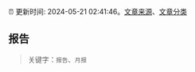 :alarm_clock: 更新时间: 2024-05-21 02:41:46。[文章来源](/README.md)、[文章分类](/TAGS.md)

## 报告


> 关键字：`报告`、`月报`



